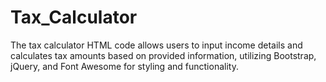 # Tax_Calculator
The tax calculator HTML code allows users to input income details and calculates tax amounts based on provided information, utilizing Bootstrap, jQuery, and Font Awesome for styling and functionality.
